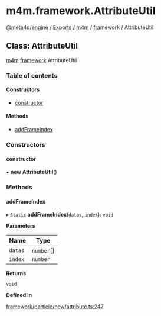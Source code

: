 # m4m.framework.AttributeUtil

[@meta4d/engine](../) / [Exports](../modules/) / [m4m](../modules/m4m.md) / [framework](../modules/m4m.framework.md) / AttributeUtil

## Class: AttributeUtil

[m4m](../modules/m4m.md).[framework](../modules/m4m.framework.md).AttributeUtil

### Table of contents

#### Constructors

* [constructor](m4m.framework.AttributeUtil.md#constructor)

#### Methods

* [addFrameIndex](m4m.framework.AttributeUtil.md#addframeindex)

### Constructors

#### constructor

• **new AttributeUtil**()

### Methods

#### addFrameIndex

▸ `Static` **addFrameIndex**(`datas`, `index`): `void`

**Parameters**

| Name    | Type        |
| ------- | ----------- |
| `datas` | `number`\[] |
| `index` | `number`    |

**Returns**

`void`

**Defined in**

[framework/particle/new/attribute.ts:247](https://github.com/meta4d-me/meta4d-engine/blob/cf6bfe6/src/framework/particle/new/attribute.ts#L247)
